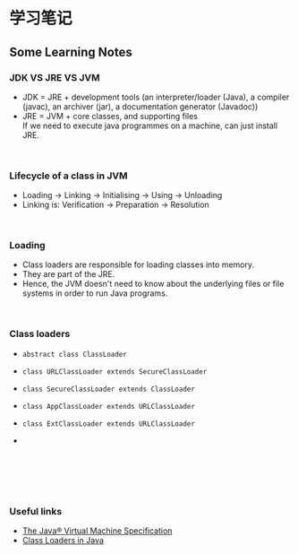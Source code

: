 # 学习笔记


## Some Learning Notes ##

### JDK VS JRE VS JVM ###
* JDK = JRE + development tools 
(an interpreter/loader (Java), a compiler (javac), an archiver (jar), a documentation generator (Javadoc))
* JRE = JVM + core classes, and supporting files  
  If we need to execute java programmes on a machine, can just install JRE. 

&nbsp;

### Lifecycle of a class in JVM ###
* Loading -> Linking -> Initialising -> Using -> Unloading
* Linking is: Verification -> Preparation -> Resolution

&nbsp;

### Loading ###
* Class loaders are responsible for loading classes into memory.
* They are part of the JRE. 
* Hence, the JVM doesn't need to know about the underlying files or file systems in order to run Java programs.

&nbsp;

### Class loaders ###
* `abstract class ClassLoader`
* `class URLClassLoader extends SecureClassLoader`
* `class SecureClassLoader extends ClassLoader`


* `class AppClassLoader extends URLClassLoader`
* `class ExtClassLoader extends URLClassLoader`


* 

&nbsp;

&nbsp;
----
### Useful links ###
* [The Java® Virtual Machine Specification](https://docs.oracle.com/javase/specs/jvms/se8/html/index.html)
* [Class Loaders in Java](https://www.baeldung.com/java-classloaders)
